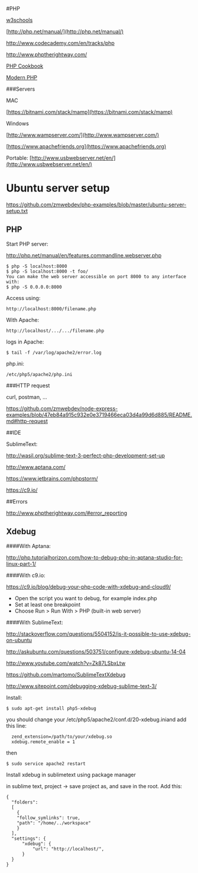 #PHP

[w3schools](http://www.w3schools.com/php/)

[http://php.net/manual/](http://php.net/manual/)

http://www.codecademy.com/en/tracks/php

http://www.phptherightway.com/

[PHP Cookbook](http://shop.oreilly.com/product/0636920029335.do)

[Modern PHP](http://shop.oreilly.com/product/0636920033868.do)

###Servers

MAC 

[https://bitnami.com/stack/mamp](https://bitnami.com/stack/mamp)

Windows 

[http://www.wampserver.com/](http://www.wampserver.com/)

[https://www.apachefriends.org](https://www.apachefriends.org)

Portable: [http://www.usbwebserver.net/en/](http://www.usbwebserver.net/en/) 

# Ubuntu server setup

https://github.com/zmwebdev/php-examples/blob/master/ubuntu-server-setup.txt

## PHP

Start PHP server:

http://php.net/manual/en/features.commandline.webserver.php

```
$ php -S localhost:8000
$ php -S localhost:8000 -t foo/
You can make the web server accessible on port 8000 to any interface with:
$ php -S 0.0.0.0:8000
```
Access using:
```
http://localhost:8000/filename.php
```

With Apache:
```
http://localhost/.../.../filename.php
```

logs in Apache:
```
$ tail -f /var/log/apache2/error.log
```
php.ini:
```
/etc/php5/apache2/php.ini
```
###HTTP request

curl, postman, ...

https://github.com/zmwebdev/node-express-examples/blob/47eb84a915c932e0e3719466eca03d4a99d6d885/README.md#http-request

##IDE

SublimeText:

http://wasil.org/sublime-text-3-perfect-php-development-set-up


http://www.aptana.com/

https://www.jetbrains.com/phpstorm/

https://c9.io/

##Errors

http://www.phptherightway.com/#error_reporting

## Xdebug
####With Aptana:

http://php.tutorialhorizon.com/how-to-debug-php-in-aptana-studio-for-linux-part-1/

####With c9.io:

https://c9.io/blog/debug-your-php-code-with-xdebug-and-cloud9/

- Open the script you want to debug, for example index.php
- Set at least one breakpoint
- Choose Run > Run With > PHP (built-in web server)

####With SublimeText:

http://stackoverflow.com/questions/5504152/is-it-possible-to-use-xdebug-on-ubuntu

http://askubuntu.com/questions/503751/configure-xdebug-ubuntu-14-04

http://www.youtube.com/watch?v=Zk87LSbxLtw

https://github.com/martomo/SublimeTextXdebug

http://www.sitepoint.com/debugging-xdebug-sublime-text-3/

Install:
```
$ sudo apt-get install php5-xdebug
```
you should change your /etc/php5/apache2/conf.d/20-xdebug.iniand add this line:
```
  zend_extension=/path/to/your/xdebug.so 
  xdebug.remote_enable = 1
```
then
```
$ sudo service apache2 restart
```
Install xdebug in sublimetext using package manager

in sublime text, project -> save project as, and save in the root. Add this:

```
{
  "folders":
  [
    {
    "follow_symlinks": true,
    "path": "/home/../workspace"
    }
  ],
  "settings": {
      "xdebug": {
          "url": "http://localhost/",
      }
  }
}
```
